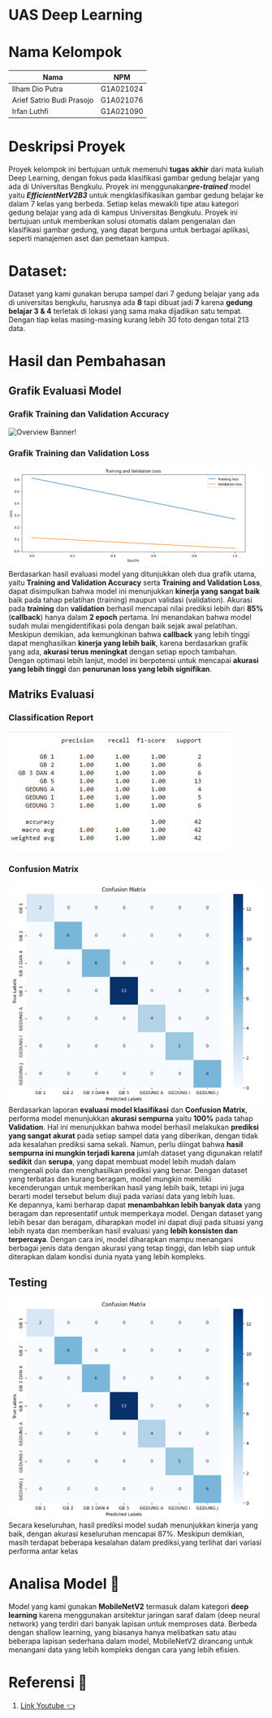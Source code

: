 # UAS Deep Learning
# Nama Kelompok 
| Nama                                | NPM       |
| ----------------------              | :--------:|
| Ilham Dio Putra                     | G1A021024 | 
| Arief Satrio Budi Prasojo           | G1A021076 |
| Irfan Luthfi                        | G1A021090 | 

# Deskripsi Proyek

Proyek kelompok ini bertujuan untuk memenuhi **tugas akhir** dari mata kuliah Deep Learning, dengan fokus pada klasifikasi gambar gedung belajar yang ada di Universitas Bengkulu. Proyek ini menggunakan***pre-trained***  model yaitu ***EfficientNetV2B3*** untuk mengklasifikasikan gambar gedung belajar ke dalam 7 kelas yang berbeda. Setiap kelas mewakili tipe atau kategori gedung belajar yang ada di kampus Universitas Bengkulu. Proyek ini bertujuan untuk memberikan solusi otomatis dalam pengenalan dan klasifikasi gambar gedung, yang dapat berguna untuk berbagai aplikasi, seperti manajemen aset dan pemetaan kampus.
# Dataset:
Dataset yang kami gunakan berupa sampel dari 7 gedung belajar yang ada di universitas bengkulu, harusnya ada **8** tapi dibuat jadi **7** karena **gedung belajar 3 & 4** terletak di lokasi yang sama maka dijadikan satu tempat. Dengan tiap kelas  masing-masing kurang lebih 30 foto dengan total 213 data.

# Hasil dan Pembahasan 
## Grafik Evaluasi Model 
### Grafik Training dan Validation Accuracy
![Overview Banner!](https://github.com/IlhamDioPutra/UAS_DEEP-LEARNING/blob/main/Result/Accuracy.pngg)<br/>
### Grafik Training dan Validation Loss
![Overview Banner!](https://github.com/IlhamDioPutra/UAS_DEEP-LEARNING/blob/main/Result/Loss.png)<br/>
Berdasarkan hasil evaluasi model yang ditunjukkan oleh dua grafik utama, yaitu **Training and Validation Accuracy** serta **Training and Validation Loss**, dapat disimpulkan bahwa model ini menunjukkan **kinerja yang sangat baik** baik pada tahap pelatihan (training) maupun validasi (validation).
Akurasi pada **training** dan **validation** berhasil mencapai nilai prediksi lebih dari **85%** (**callback**) hanya dalam **2 epoch** pertama. Ini menandakan bahwa model sudah mulai mengidentifikasi pola dengan baik sejak awal pelatihan.
Meskipun demikian, ada kemungkinan bahwa **callback** yang lebih tinggi dapat menghasilkan **kinerja yang lebih baik**, karena berdasarkan grafik yang ada, **akurasi terus meningkat** dengan setiap epoch tambahan. Dengan optimasi lebih lanjut, model ini berpotensi untuk mencapai **akurasi yang lebih tinggi** dan **penurunan loss yang lebih signifikan**.<br />
## Matriks Evaluasi 
### Classification Report
![Overview Banner!](https://github.com/IlhamDioPutra/UAS_DEEP-LEARNING/blob/main/Result/Classification%20Report.png)<br/>
### Confusion Matrix
![Overview Banner!](https://github.com/IlhamDioPutra/UAS_DEEP-LEARNING/blob/main/Result/Confusion%20Matrix.png)<br/>
Berdasarkan laporan **evaluasi model klasifikasi** dan **Confusion Matrix**, performa model menunjukkan **akurasi sempurna** yaitu **100%** pada tahap **Validation**. Hal ini menunjukkan bahwa model berhasil melakukan **prediksi yang sangat akurat** pada setiap sampel data yang diberikan, dengan tidak ada kesalahan prediksi sama sekali.
Namun, perlu diingat bahwa **hasil sempurna ini mungkin terjadi karena** jumlah dataset yang digunakan relatif **sedikit** dan **serupa**, yang dapat membuat model lebih mudah dalam mengenali pola dan menghasilkan prediksi yang benar. Dengan dataset yang terbatas dan kurang beragam, model mungkin memiliki kecenderungan untuk memberikan hasil yang lebih baik, tetapi ini juga berarti model tersebut belum diuji pada variasi data yang lebih luas.<br>
Ke depannya, kami berharap dapat **menambahkan lebih banyak data** yang beragam dan representatif untuk memperkaya model. Dengan dataset yang lebih besar dan beragam, diharapkan model ini dapat diuji pada situasi yang lebih nyata dan memberikan hasil evaluasi yang **lebih konsisten dan terpercaya**. Dengan cara ini, model diharapkan mampu menangani berbagai jenis data dengan akurasi yang tetap tinggi, dan lebih siap untuk diterapkan dalam kondisi dunia nyata yang lebih kompleks.
## Testing 
![Overview Banner!](https://github.com/IlhamDioPutra/UAS_DEEP-LEARNING/blob/main/Result/Confusion%20Matrix.png)<br/>
Secara keseluruhan, hasil prediksi model sudah menunjukkan kinerja yang baik, dengan akurasi keseluruhan mencapai 87%. Meskipun demikian, masih terdapat beberapa kesalahan 
dalam prediksi,yang terlihat dari variasi performa antar kelas
# Analisa Model :book:
Model yang kami gunakan **MobileNetV2** termasuk dalam kategori **deep learning** karena menggunakan arsitektur jaringan saraf dalam (deep neural network) yang terdiri dari 
banyak lapisan untuk memproses data. Berbeda dengan shallow learning, yang biasanya hanya melibatkan satu atau beberapa lapisan sederhana dalam model, MobileNetV2 dirancang 
untuk menangani data yang lebih kompleks dengan cara yang lebih efisien.
# Referensi :mag_right:
1. [Link Youtube :point_left:](https://www.youtube.com/watch?v=Ax6P93r32KU)
